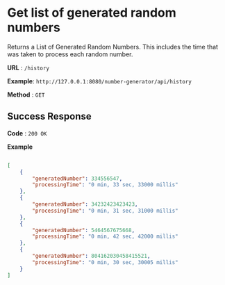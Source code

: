 # Get list of generated random numbers

Returns a List of Generated Random Numbers. This includes the time that was taken to process
each random number.

**URL** : `/history`

**Example**: `http://127.0.0.1:8080/number-generator/api/history`

**Method** : `GET`

## Success Response

**Code** : `200 OK`

 

**Example**

````json

[
    {
        "generatedNumber": 334556547,
        "processingTime": "0 min, 33 sec, 33000 millis"
    },
    {
        "generatedNumber": 34232423423423,
        "processingTime": "0 min, 31 sec, 31000 millis"
    },
    {
        "generatedNumber": 5464567675668,
        "processingTime": "0 min, 42 sec, 42000 millis"
    },
    {
        "generatedNumber": 804162030458415521,
        "processingTime": "0 min, 30 sec, 30005 millis"
    }
]

````


